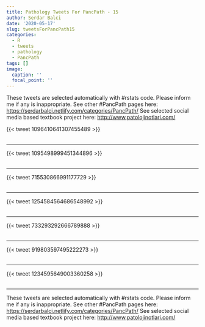 ```yaml
---
title: Pathology Tweets For PancPath - 15
author: Serdar Balci
date: '2020-05-17'
slug: tweetsForPancPath15
categories:
  - R
  - tweets
  - pathology
  - PancPath
tags: []
image:
  caption: ''
  focal_point: ''
---
```



These tweets are selected automatically with #rstats code. Please inform me if any is inappropriate.
See other #PancPath pages here: https://serdarbalci.netlify.com/categories/PancPath/ 
See selected social media based textbook project here: http://www.patolojinotlari.com/

{{< tweet 1096410641307455489 >}}
<br>
<br>
<hr>
{{< tweet 1095498999451344896 >}}
<br>
<br>
<hr>
{{< tweet 715530866991177729 >}}
<br>
<br>
<hr>
{{< tweet 1254584564686548992 >}}
<br>
<br>
<hr>
{{< tweet 733293292666789888 >}}
<br>
<br>
<hr>
{{< tweet 919803597495222273 >}}
<br>
<br>
<hr>
{{< tweet 1234595649003360258 >}}
<br>
<br>
<hr>


These tweets are selected automatically with #rstats code. Please inform me if any is inappropriate.
See other #PancPath pages here: https://serdarbalci.netlify.com/categories/PancPath/ 
See selected social media based textbook project here: http://www.patolojinotlari.com/
